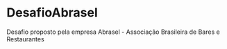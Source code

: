 # DesafioAbrasel
Desafio proposto pela empresa Abrasel - Associação Brasileira de Bares e Restaurantes
